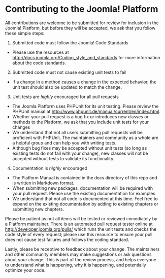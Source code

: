 Contributing to the Joomla! Platform
===============
All contributions are welcome to be submitted for review for inclusion in the Joomla! Platform, but before they will be accepted, we ask that you follow these simple steps:

1) Submitted code must follow the Joomla! Code Standards
* Please use the resources at http://docs.joomla.org/Coding_style_and_standards for more information about the code standards.

2) Submitted code must not cause existing unit tests to fail
* If a change in a method causes a change in the expected behavior, the unit test should also be updated to match the change.

3) Unit tests are *highly* encouraged for all pull requests
* The Joomla Platform uses PHPUnit for its unit testing.  Please review the PHPUnit manual at http://www.phpunit.de/manual/current/en/index.html.
* Whether your pull request is a bug fix or introduces new classes or methods to the Platform, we ask that you include unit tests for your changes
* We understand that not all users submitting pull requests will be proficient with PHPUnit.  The maintainers and community as a whole are a helpful group and can help you with writing tests.
* Although bug fixes may be accepted without unit tests (so long as existing tests do not fail with your change), new classes will not be accepted without tests to validate its functionality.

4) Documentation is *highly* encouraged
* The Platform Manual is contained in the docs directory of this repo and is written in Markdown format.
* When submitting new packages, documentation will be required with your pull request.  Please use the existing documentation for examples.
* We understand that not all code is documented at this time.  Feel free to expand on the existing documentation by adding to existing chapters or submitting new chapters.

Please be patient as not all items will be tested or reviewed immediately by a Platform maintainer.  There is an automated pull request tester online at http://developer.joomla.org/pulls/ which runs the unit tests and checks the code style of every request; please use this resource to ensure your pull does not cause test failures and follows the coding standard.

Lastly, please be receptive to feedback about your change.  The maintainers and other community members may make suggestions or ask questions about your change.  This is part of the review process, and helps everyone to understand what is happening, why it is happening, and potentially optimize your code.
